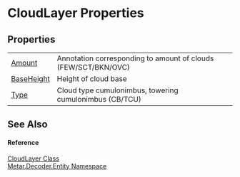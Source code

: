 # CloudLayer Properties




## Properties
<table>
<tr>
<td><a href="P_Metar_Decoder_Entity_CloudLayer_Amount.md">Amount</a></td>
<td>Annotation corresponding to amount of clouds (FEW/SCT/BKN/OVC)</td></tr>
<tr>
<td><a href="P_Metar_Decoder_Entity_CloudLayer_BaseHeight.md">BaseHeight</a></td>
<td>Height of cloud base</td></tr>
<tr>
<td><a href="P_Metar_Decoder_Entity_CloudLayer_Type.md">Type</a></td>
<td>Cloud type cumulonimbus, towering cumulonimbus (CB/TCU)</td></tr>
</table>

## See Also


#### Reference
<a href="T_Metar_Decoder_Entity_CloudLayer.md">CloudLayer Class</a>  
<a href="N_Metar_Decoder_Entity.md">Metar.Decoder.Entity Namespace</a>  
